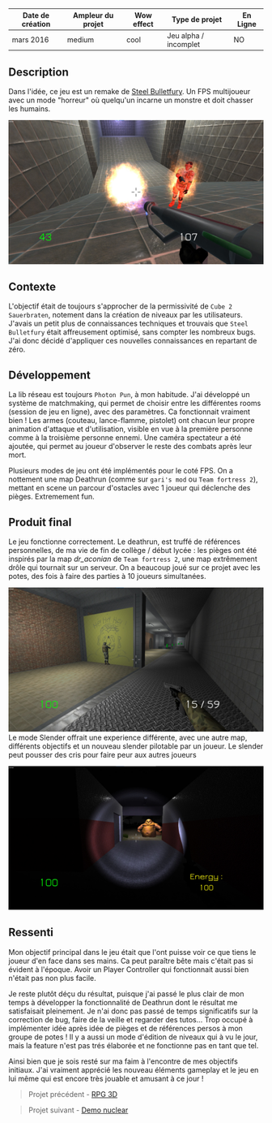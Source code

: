 <autotab></br><table><thead><tr><th>Date de création</th><th>Ampleur du projet</th><th>Wow effect</th><th>Type de projet </th><th>En Ligne</th></tr></thead><tbody><tr><td>mars 2016</td><td>medium</td><td>cool</td><td>Jeu alpha / incomplet</td><td>NO</td></tr></tbody></table></autotab>

## Description

Dans l'idée, ce jeu est un remake de [Steel Bulletfury](/Jub_Biography/#projects/#SteelBulletFury). Un FPS multijoueur avec un mode "horreur" où quelqu'un incarne un monstre et doit chasser les humains.


![](./medias/img3.jpg)

## Contexte

L'objectif était de toujours s'approcher de la permissivité de `Cube 2 Sauerbraten`, notement dans la création de niveaux par les utilisateurs. J'avais un petit plus de connaissances techniques et trouvais que `Steel Bulletfury` était affreusement optimisé, sans compter les nombreux bugs. J'ai donc décidé d'appliquer ces nouvelles connaissances en repartant de zéro.

## Développement

La lib réseau est toujours `Photon Pun`, à mon habitude. J'ai développé un système de matchmaking, qui permet de choisir entre les différentes rooms (session de jeu en ligne), avec des paramètres. Ca fonctionnait vraiment bien ! Les armes (couteau, lance-flamme, pistolet) ont chacun leur propre animation d'attaque et d'utilisation, visible en vue à la première personne comme à la troisième personne ennemi. Une caméra spectateur a été ajoutée, qui permet au joueur d'observer le reste des combats après leur mort.

Plusieurs modes de jeu ont été implémentés pour le coté FPS. On a nottement une map Deathrun (comme sur `gari's mod` ou `Team fortress 2`), mettant en scene un parcour d'ostacles avec 1 joueur qui déclenche des pièges. Extremement fun.

## Produit final

Le jeu fonctionne correctement. Le deathrun, est truffé de références personnelles, de ma vie de fin de collège / début lycée : les pièges ont été inspirés par la map *dr_aconian* de `Team fortress 2`, une map extrêmement drôle qui tournait sur un serveur. On a beaucoup joué sur ce projet avec les potes, des fois à faire des parties à 10 joueurs simultanées.

![deathrun](./medias/img1.jpg)Le mode Slender offrait une experience différente, avec une autre map, différents objectifs et un nouveau slender pilotable par un joueur. Le slender peut pousser des cris pour faire peur aux autres joueurs

![le mode slender](./medias/img2.jpg)

## Ressenti

Mon objectif principal dans le jeu était que l'ont puisse voir ce que tiens le joueur d'en face dans ses mains. Ca peut paraître bête mais c'était pas si évident à l'époque. Avoir un Player Controller qui fonctionnait aussi bien n'était pas non plus facile.

Je reste plutôt déçu du résultat, puisque j'ai passé le plus clair de mon temps à développer la fonctionnalité de Deathrun dont le résultat me satisfaisait pleinement. Je n'ai donc pas passé de temps significatifs sur la correction de bug, faire de la veille et regarder des tutos... Trop occupé à implémenter idée après idée de pièges et de références persos à mon groupe de potes ! Il y a aussi un mode d'édition de niveaux qui à vu le jour, mais la feature n'est pas trés élaborée et ne fonctionne pas en tant que tel.


Ainsi bien que je sois resté sur ma faim à l'encontre de mes objectifs initiaux. J'ai vraiment apprécié les nouveau éléments gameplay et le jeu en lui même qui est encore très jouable et amusant à ce jour !

<nextprojects>

> Projet précédent -  [RPG 3D](/Jub_Biography/#projects/#RPG3D)

> Projet suivant -  [Demo nuclear](/Jub_Biography/#projects/#DemoNuclear)

</nextprojects>